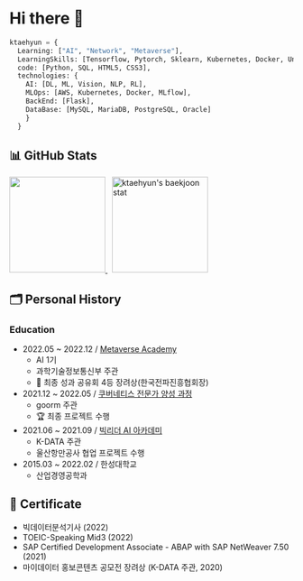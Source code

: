 # Hi there 🐶

```python
ktaehyun = {
  Learning: ["AI", "Network", "Metaverse"],
  LearningSkills: [Tensorflow, Pytorch, Sklearn, Kubernetes, Docker, Unity],
  code: [Python, SQL, HTML5, CSS3],
  technologies: {
    AI: [DL, ML, Vision, NLP, RL],
    MLOps: [AWS, Kubernetes, Docker, MLflow],
    BackEnd: [Flask],
    DataBase: [MySQL, MariaDB, PostgreSQL, Oracle]
    }
  }
```

## 📊 GitHub Stats

<div>
  <p align="left">
    <a href="https://git.io/streak-stats">
      <img height="170" src="http://github-readme-streak-stats.herokuapp.com?user=ktaehyun&theme=tokyonight_duo&date_format=%5BY%20%5DM%20j" />
    </a>
    &nbsp;
    <a href="https://solved.ac/xoguswndeld">
      <img height="170" src="http://mazassumnida.wtf/api/v2/generate_badge?boj=xoguswndeld" alt="ktaehyun's baekjoon stat" />
    </a>
  </p>
</div>

## 🗂 Personal History
### Education

- 2022.05 ~ 2022.12 / [Metaverse Academy](https://mtvs.kr/)
  - AI 1기
  - 과학기술정보통신부 주관
  - 🥉 최종 성과 공유회 4등 장려상(한국전파진흥협회장)
- 2021.12 ~ 2022.05 / [쿠버네티스 전문가 양성 과정](https://goorm.notion.site/3-beda6e9d0af346a58ffab67cfac8b491)
  - goorm 주관
  - 🏆 최종 프로젝트 수행
- 2021.06 ~ 2021.09 / [빅리더 AI 아카데미](https://bigleader.net/)
  - K-DATA 주관
  - 울산항만공사 협업 프로젝트 수행
- 2015.03 ~ 2022.02 / 한성대학교
  - 산업경영공학과

## 📜 Certificate
  - 빅데이터분석기사 (2022)
  - TOEIC-Speaking Mid3 (2022)
  - SAP Certified Development Associate - ABAP with SAP NetWeaver 7.50 (2021)
  - 마이데이터 홍보콘텐츠 공모전 장려상 (K-DATA 주관, 2020)
